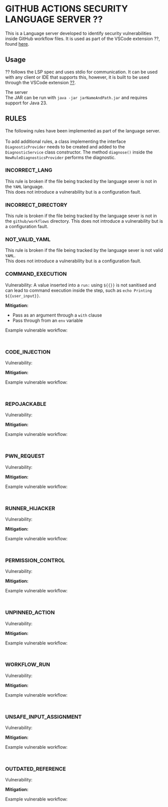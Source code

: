 # GITHUB ACTIONS SECURITY LANGUAGE SERVER ??
This is a Language server developed to identify security vulnerabilities inside GitHub workflow files. It is used as part of the VSCode extension ??, found [here](https://github.com/hugh-clements/github-actions-vscode-extension).

## Usage
?? follows the LSP spec and uses stdio for communication. It can be used with any client or IDE that supports this, however, it is built to be used through the VSCode extension [??]().

The server <br>
The JAR can be run with `java -jar jarNameAndPath.jar` and requires support for Java 23.

## RULES
The following rules have been implemented as part of the language server. <br>
<br>
To add additional rules, a class implementing the interface `DiagnosticProvider` needs to be created and added to the `DiagnosticService` class constructor. The method `diagnose()` inside the `NewRuleDiagnosticsProvider` performs the diagnostic.

### INCORRECT_LANG
This rule is broken if the file being tracked by the language sever is not in the `YAML` language.<br>
This does not introduce a vulnerability but is a configuration fault.

### INCORRECT_DIRECTORY
This rule is broken if the file being tracked by the language sever is not in the `github/workflows` directory. 
This does not introduce a vulnerability but is a configuration fault.

### NOT_VALID_YAML
This rule is broken if the file being tracked by the language sever is not valid `YAML`.<br>
This does not introduce a vulnerability but is a configuration fault.

### COMMAND_EXECUTION
Vulnerability: A value inserted into a `run:` using `${{}}` is not sanitised and can lead to command execution inside the step, such as `echo Printing ${{user_input}}`.

**Mitigation:**
- Pass as an argument through a `with` clause
- Pass through from an `env` variable

Example vulnerable workflow:
```


```
### CODE_INJECTION
Vulnerability: 

**Mitigation:**

Example vulnerable workflow:
```


```
### REPOJACKABLE
Vulnerability:

**Mitigation:**

Example vulnerable workflow:
```


```
### PWN_REQUEST
Vulnerability:

**Mitigation:**

Example vulnerable workflow:
```


```
### RUNNER_HIJACKER
Vulnerability:

**Mitigation:**

Example vulnerable workflow:
```


```
### PERMISSION_CONTROL
Vulnerability:

**Mitigation:**

Example vulnerable workflow:
```


```
### UNPINNED_ACTION
Vulnerability:

**Mitigation:**

Example vulnerable workflow:
```


```
### WORKFLOW_RUN
Vulnerability:

**Mitigation:**

Example vulnerable workflow:
```


```
### UNSAFE_INPUT_ASSIGNMENT
Vulnerability:

**Mitigation:**

Example vulnerable workflow:
```


```
### OUTDATED_REFERENCE
Vulnerability:

**Mitigation:**

Example vulnerable workflow:
```


```

